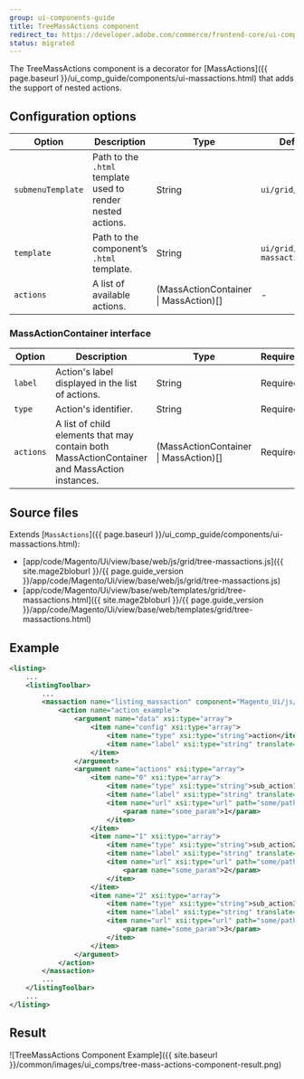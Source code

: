 ```yaml
---
group: ui-components-guide
title: TreeMassActions component
redirect_to: https://developer.adobe.com/commerce/frontend-core/ui-components/components/tree-mass-actions/
status: migrated
---
```


The TreeMassActions component is a decorator for [MassActions]({{ page.baseurl }}/ui_comp_guide/components/ui-massactions.html) that adds the support of nested actions.

## Configuration options

| Option | Description | Type | Default |
| --- | --- | --- | --- |
| `submenuTemplate` | Path to the `.html` template used to render nested actions. | String | `ui/grid/submenu` |
| `template` | Path to the component’s `.html` template. | String | `ui/grid/tree-massactions` |
| `actions` | A list of available actions. | (MassActionContainer \| MassAction)[] | - |

### MassActionContainer interface

| Option | Description | Type | Required |
| --- | --- | --- | --- |
| `label` | Action's label displayed in the list of actions. | String | Required |
| `type` | Action's identifier. | String | Required |
| `actions` | A list of child elements that may contain both MassActionContainer and MassAction instances. | (MassActionContainer \| MassAction)[] | Required |

## Source files

Extends [`MassActions`]({{ page.baseurl }}/ui_comp_guide/components/ui-massactions.html):

-  [app/code/Magento/Ui/view/base/web/js/grid/tree-massactions.js]({{ site.mage2bloburl }}/{{ page.guide_version }}/app/code/Magento/Ui/view/base/web/js/grid/tree-massactions.js)
-  [app/code/Magento/Ui/view/base/web/templates/grid/tree-massactions.html]({{ site.mage2bloburl }}/{{ page.guide_version }}/app/code/Magento/Ui/view/base/web/templates/grid/tree-massactions.html)

## Example

```xml
<listing>
    ...
    <listingToolbar>
        ...
        <massaction name="listing_massaction" component="Magento_Ui/js/grid/tree-massactions">
            <action name="action_example">
                <argument name="data" xsi:type="array">
                    <item name="config" xsi:type="array">
                        <item name="type" xsi:type="string">action</item>
                        <item name="label" xsi:type="string" translate="true">Actions</item>
                    </item>
                </argument>
                <argument name="actions" xsi:type="array">
                    <item name="0" xsi:type="array">
                        <item name="type" xsi:type="string">sub_action1</item>
                        <item name="label" xsi:type="string" translate="true">Sub action #1</item>
                        <item name="url" xsi:type="url" path="some/path">
                            <param name="some_param">1</param>
                        </item>
                    </item>
                    <item name="1" xsi:type="array">
                        <item name="type" xsi:type="string">sub_action2</item>
                        <item name="label" xsi:type="string" translate="true">Sub action #2</item>
                        <item name="url" xsi:type="url" path="some/path">
                            <param name="some_param">2</param>
                        </item>
                    </item>
                    <item name="2" xsi:type="array">
                        <item name="type" xsi:type="string">sub_action3</item>
                        <item name="label" xsi:type="string" translate="true">Sub action #3</item>
                        <item name="url" xsi:type="url" path="some/path">
                            <param name="some_param">3</param>
                        </item>
                    </item>
                </argument>
            </action>
        </massaction>
        ...
    </listingToolbar>
    ...
</listing>
```

## Result

![TreeMassActions Component Example]({{ site.baseurl }}/common/images/ui_comps/tree-mass-actions-component-result.png)
